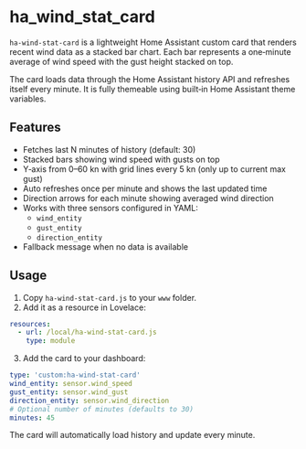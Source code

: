 # ha_wind_stat_card

`ha-wind-stat-card` is a lightweight Home Assistant custom card that renders recent wind data as a stacked bar chart. Each bar represents a one‑minute average of wind speed with the gust height stacked on top.

The card loads data through the Home Assistant history API and refreshes itself every minute. It is fully themeable using built‑in Home Assistant theme variables.

## Features

- Fetches last N minutes of history (default: 30)
- Stacked bars showing wind speed with gusts on top
- Y‑axis from 0–60 kn with grid lines every 5 kn (only up to current max gust)
- Auto refreshes once per minute and shows the last updated time
- Direction arrows for each minute showing averaged wind direction
- Works with three sensors configured in YAML:
  - `wind_entity`
  - `gust_entity`
  - `direction_entity`
- Fallback message when no data is available

## Usage

1. Copy `ha-wind-stat-card.js` to your `www` folder.
2. Add it as a resource in Lovelace:

```yaml
resources:
  - url: /local/ha-wind-stat-card.js
    type: module
```

3. Add the card to your dashboard:

```yaml
type: 'custom:ha-wind-stat-card'
wind_entity: sensor.wind_speed
gust_entity: sensor.wind_gust
direction_entity: sensor.wind_direction
# Optional number of minutes (defaults to 30)
minutes: 45
```

The card will automatically load history and update every minute.
